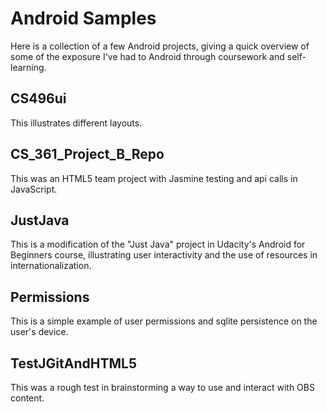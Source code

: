 # Android Samples

Here is a collection of a few Android projects, giving a quick overview of some of the exposure I've had to Android through coursework and self-learning.

## CS496ui

This illustrates different layouts.

## CS_361_Project_B_Repo

This was an HTML5 team project with Jasmine testing and api calls in JavaScript.

## JustJava

This is a modification of the "Just Java" project in Udacity's Android for Beginners course, illustrating user interactivity and the use of resources in internationalization.

## Permissions

This is a simple example of user permissions and sqlite persistence on the user's device.

## TestJGitAndHTML5

This was a rough test in brainstorming a way to use and interact with OBS content.
